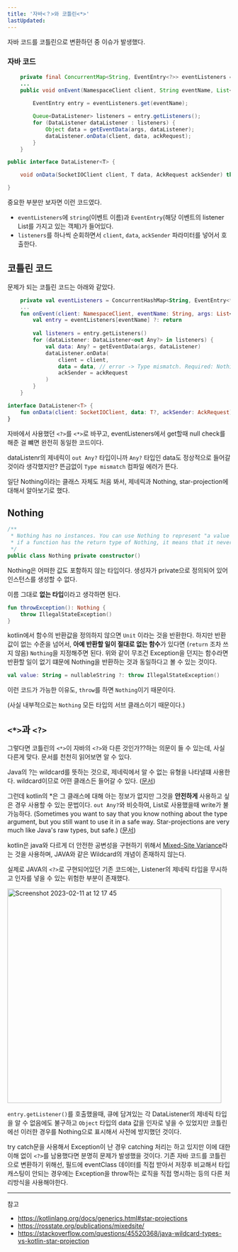 ```yaml
---
title: '자바<？>와 코틀린<*>'
lastUpdated: 
---
```


자바 코드를 코틀린으로 변환하던 중 이슈가 발생했다.

### 자바 코드

```java
    private final ConcurrentMap<String, EventEntry<?>> eventListeners = ConcurrentHashMap();
    ...
    public void onEvent(NamespaceClient client, String eventName, List<Object> args, AckRequest ackRequest) {
        
        EventEntry entry = eventListeners.get(eventName);

        Queue<DataListener> listeners = entry.getListeners();
        for (DataListener dataListener : listeners) {
            Object data = getEventData(args, dataListener);
            dataListener.onData(client, data, ackRequest);
        }
    }
```

```java
public interface DataListener<T> {

    void onData(SocketIOClient client, T data, AckRequest ackSender) throws Exception;

}
```

중요한 부분만 보자면 이런 코드였다.

- `eventListeners`에 `string`(이벤트 이름)과 `EventEntry`(해당 이벤트의 listener List를 가지고 있는 객체)가 들어있다.
- `listeners`를 하나씩 순회하면서 `client`, `data`, `ackSender` 파라미터를 넣어서 호출한다.

## 코틀린 코드

문제가 되는 코틀린 코드는 아래와 같았다.

```kotlin
    private val eventListeners = ConcurrentHashMap<String, EventEntry<*>>()
    ...
    fun onEvent(client: NamespaceClient, eventName: String, args: List<Any>, ackRequest: AckRequest) {
        val entry = eventListeners[eventName] ?: return
        
        val listeners = entry.getListeners()
        for (dataListener: DataListener<out Any?> in listeners) {
            val data: Any? = getEventData(args, dataListener)
            dataListener.onData(
                client = client,
                data = data, // error -> Type mismatch. Required: Nothing? Found: Any?
                ackSender = ackRequest
            )
        }
    }
```

```kotlin
interface DataListener<T> {
    fun onData(client: SocketIOClient, data: T?, ackSender: AckRequest)
}
```

자바에서 사용했던 `<?>`를 `<*>`로 바꾸고, eventListeners에서 get할때 null check를 해준 걸 뺴면 완전히 동일한 코드이다.

dataListenr의 제네릭이 `out Any?` 타입이니까 `Any?` 타입인 data도 정상적으로 들어갈 것이라 생각했지만? 뜬금없이 `Type mismatch` 컴파일 에러가 뜬다.

일단 Nothing이라는 클래스 자체도 처음 봐서, 제네릭과 Nothing, star-projection에 대해서 알아보기로 했다.

## Nothing

```kotlin
/**
 * Nothing has no instances. You can use Nothing to represent "a value that never exists": for example,
 * if a function has the return type of Nothing, it means that it never returns (always throws an exception).
 */
public class Nothing private constructor()
```

Nothing은 어떠한 값도 포함하지 않는 타입이다. 생성자가 private으로 정의되어 있어 인스턴스를 생성할 수 없다.

이름 그대로 **없는 타입**이라고 생각하면 된다.

```kotlin
fun throwException(): Nothing {
    throw IllegalStateException()
}
```

kotlin에서 함수의 반환값을 정의하지 않으면 `Unit` 이라는 것을 반환한다. 하지만 반환값이 없는 수준을 넘어서, **아예 반환할 일이 절대로 없는 함수**가 있다면 (`return` 조차 쓰지 않음) `Nothing`을 지정해주면 된다. 위와 같이 무조건  Exception을 던지는 함수라면 반환할 일이 없기 떄문에 Nothing을 반환하는 것과 동일하다고 볼 수 있는 것이다.

```kotlin
val value: String = nullableString ?: throw IllegalStateException()
```

이런 코드가 가능한 이유도, `throw`를 하면 `Nothing`이기 때문이다.

(사실 내부적으로는 `Nothing` 모든 타입의 서브 클래스이기 때문이다.)

## `<*>`과 `<?>`

그렇다면 코틀린의 `<*>`이 자바의 `<?>`와 다른 것인가??하는 의문이 들 수 있는데, 사실 다른게 맞다. 문서를 천천히 읽어보면 알 수 있다.

Java의 ?는 wildcard를 뜻하는 것으로, 제네릭에서 알 수 없는 유형을 나타낼떄 사용한다. wildcard이므로 어떤 클래스든 들어갈 수 있다. ([문서](https://docs.oracle.com/javase/tutorial/java/generics/wildcards.html))

그런데 kotlin의 *은 그 클래스에 대해 아는 정보가 없지만 그것을 **안전하게** 사용하고 싶은 경우 사용할 수 있는 문법이다. `out Any?`와 비슷하여, List로 사용했을때 write가 불가능하다. (Sometimes you want to say that you know nothing about the type argument, but you still want to use it in a safe way. Star-projections are very much like Java's raw types, but safe.) ([문서](https://kotlinlang.org/docs/generics.html#star-projections))

kotlin은 java와 다르게 더 안전한 공변성을 구현하기 위해서 [Mixed-Site Variance](https://rosstate.org/publications/mixedsite/)라는 것을 사용하며, JAVA와 같은 Wildcard의 개념이 존재하지 않는다.

실제로 JAVA의 `<?>`로 구현되어있던 기존 코드에는, Listener의 제네릭 타입을 무시하고 인자를 넣을 수 있는 위험한 부분이 존재했다.

<img width="483" alt="Screenshot 2023-02-11 at 12 17 45" src="https://user-images.githubusercontent.com/81006587/218236349-e6655d15-ba1a-4cea-9422-0379c3d34ff7.png">

`entry.getListener()`를 호출했을때, 큐에 담겨있는 각 DataListener의 제네릭 타입을 알 수 없음에도 불구하고 `Object` 타입의 data 값을 인자로 넣을 수 있었지만 코틀린에선 이러한 경우를 Nothing으로 표시해서 사전에 방지했던 것이다.

try catch문을 사용해서 Exception이 난 경우 catching 처리는 하고 있지만 이에 대한 이해 없이 `<?>`를 남용했다면 분명히 문제가 발생했을 것이다. 기존 자바 코드를 코틀린으로 변환하기 위해선, 필드에 eventClass 데이터를 직접 받아서 저장후 비교해서 타입 캐스팅이 안되는 경우에는 Exception을 throw하는 로직을 직접 명시하는 등의 다른 처리방식을 사용해야한다.

---

참고

- https://kotlinlang.org/docs/generics.html#star-projections
- https://rosstate.org/publications/mixedsite/
- https://stackoverflow.com/questions/45520368/java-wildcard-types-vs-kotlin-star-projection